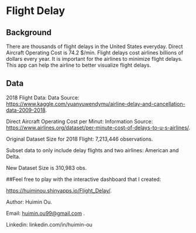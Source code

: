 # Flight Delay

## Background
There are thousands of flight delays in the United States everyday.
Direct Aircraft Operating Cost is 74.2 $/min. Flight delays cost airlines billions of dollars every year.
It is important for the airlines to minimize flight delays.
This app can help the airline to better visualize flight delays.

## Data
2018 Flight Data: Data Source: https://www.kaggle.com/yuanyuwendymu/airline-delay-and-cancellation-data-2009-2018. 

Direct Aircraft Operating Cost per Minut: Information Source: https://www.airlines.org/dataset/per-minute-cost-of-delays-to-u-s-airlines/. 

Original Dataset Size for 2018 Flight: 7,213,446 observations.

Subset data to only include delay flights and two airlines: American and Delta.

New Dataset Size is 310,983 obs. 




##Feel free to play with the interactive dashboard that I created:

https://huiminou.shinyapps.io/Flight_Delay/. 


Author: Huimin Ou. 

Email: huimin.ou99@gmail.com .

Linkedin: linkedin.com/in/huimin-ou

